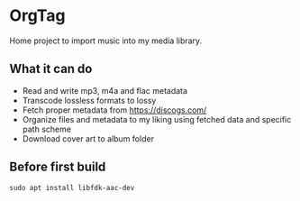 # OrgTag

Home project to import music into my media library.

## What it can do

- Read and write mp3, m4a and flac metadata
- Transcode lossless formats to lossy
- Fetch proper metadata from https://discogs.com/
- Organize files and metadata to my liking using fetched data and specific path scheme
- Download cover art to album folder

## Before first build
`sudo apt install libfdk-aac-dev`
